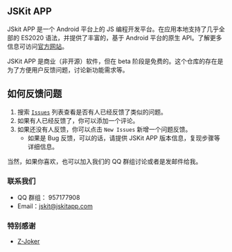 ## JSKit APP

JSkit APP 是一个 Android 平台上的 JS 编程开发平台。在应用本地支持了几乎全部的 ES2020 语法，并提供了丰富的，基于 Android 平台的原生 API。了解更多信息可访问[官方网站](https://jskitapp.com)。


JSKit APP 是商业（非开源）软件，但在 beta 阶段是免费的。这个仓库的存在是为了方便用户反馈问题，讨论新功能需求等。

## 如何反馈问题

1. 搜索 [`Issues`](https://github.com/jskitapp/jskitapp-issues/issues) 列表查看是否有人已经反馈了类似的问题。
2. 如果有人已经反馈了，你可以添加一个评论。
3. 如果还没有人反馈，你可以点击 `New Issues` 新增一个问题反馈。
    - 如果是 Bug 反馈，可以的话，请提供 JSKit APP 版本信息，复现步骤等详细信息。

当然，如果你喜欢，也可以加入我们的 QQ 群组讨论或者是发邮件给我。


### 联系我们

- QQ 群组： 957177908
- Email：jskit@jskitapp.com



### 特别感谢

- [Z-Joker](https://github.com/z-joker)
